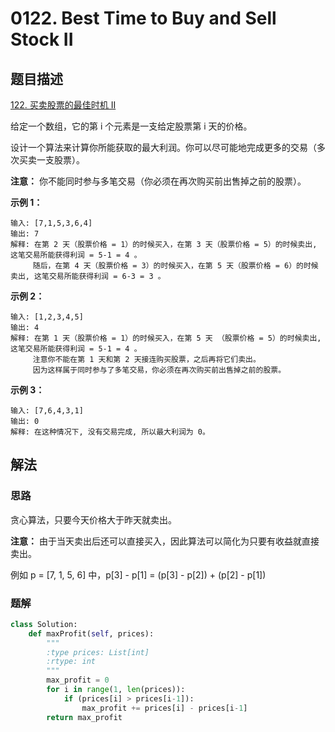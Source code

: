 # 0122. Best Time to Buy and Sell Stock II

## 题目描述

[122. 买卖股票的最佳时机 II](https://leetcode-cn.com/problems/best-time-to-buy-and-sell-stock-ii/)

给定一个数组，它的第 i 个元素是一支给定股票第 i 天的价格。

设计一个算法来计算你所能获取的最大利润。你可以尽可能地完成更多的交易（多次买卖一支股票）。

**注意：** 你不能同时参与多笔交易（你必须在再次购买前出售掉之前的股票）。

**示例 1：**

```
输入: [7,1,5,3,6,4]
输出: 7
解释: 在第 2 天（股票价格 = 1）的时候买入，在第 3 天（股票价格 = 5）的时候卖出, 这笔交易所能获得利润 = 5-1 = 4 。
     随后，在第 4 天（股票价格 = 3）的时候买入，在第 5 天（股票价格 = 6）的时候卖出, 这笔交易所能获得利润 = 6-3 = 3 。
```

**示例 2：**

```
输入: [1,2,3,4,5]
输出: 4
解释: 在第 1 天（股票价格 = 1）的时候买入，在第 5 天 （股票价格 = 5）的时候卖出, 这笔交易所能获得利润 = 5-1 = 4 。
     注意你不能在第 1 天和第 2 天接连购买股票，之后再将它们卖出。
     因为这样属于同时参与了多笔交易，你必须在再次购买前出售掉之前的股票。
```

**示例 3：**

```
输入: [7,6,4,3,1]
输出: 0
解释: 在这种情况下, 没有交易完成, 所以最大利润为 0。
```

## 解法

### 思路

贪心算法，只要今天价格大于昨天就卖出。

**注意：** 由于当天卖出后还可以直接买入，因此算法可以简化为只要有收益就直接卖出。

例如 p = [7, 1, 5, 6] 中，p[3] - p[1] = (p[3] - p[2]) + (p[2] - p[1])

### 题解

```python
class Solution:
    def maxProfit(self, prices):
        """
        :type prices: List[int]
        :rtype: int
        """
        max_profit = 0
        for i in range(1, len(prices)):
            if (prices[i] > prices[i-1]):
                max_profit += prices[i] - prices[i-1]
        return max_profit
```

